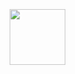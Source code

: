 <div id="header" align="center">
  <img src=["https://media.giphy.com/media/M9gbBd9nbDrOTu1Mqx/giphy.gif"](https://media.giphy.com/media/3o85xC8sdW7vmG6bRe/giphy.gif) width="100"/>
</div>
